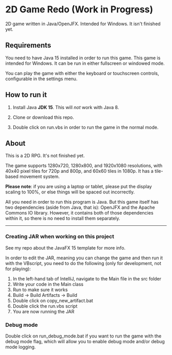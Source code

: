 # 2D Game Redo (Work in Progress)

2D game written in Java/OpenJFX. Intended for Windows. It isn't finished yet.

## Requirements

You need to have Java 15 installed in order to run this game. This game is intended for Windows. It can be run in either fullscreen or windowed mode.

You can play the game with either the keyboard or touchscreen controls, configurable in the settings menu. 

## How to run it

1. Install Java **JDK 15**. This will *not* work with Java 8.

2. Clone or download this repo.

3. Double click on run.vbs in order to run the game in the normal mode.

## About

This is a 2D RPG. It's not finished yet.

The game supports 1280x720, 1280x800, and 1920x1080 resolutions, with 40x40 pixel tiles for 720p and 800p, and 60x60 tiles in 1080p. It has a tile-based movement system. 

**Please note**: if you are using a laptop or tablet, please put the display scaling to 100%, or else things will be spaced out incorrectly.

All you need in order to run this program is Java. But this game itself has two dependencies (aside from Java, that is): OpenJFX and the Apache Commons IO library. However, it contains both of those dependencies within it, so there is no need to install them separately.

-------

### Creating JAR when working on this project

See my repo about the JavaFX 15 template for more info.

In order to edit the JAR, meaning you can change the game and then run it with the VBscript, you need to do the following (only for development, not for playing):

1. In the left-hand tab of IntelliJ, navigate to the Main file in the src folder
2. Write your code in the Main class
3. Run to make sure it works
4. Build -> Build Artifacts -> Build
5. Double click on copy_new_artifact.bat
6. Double click the run.vbs script
7. You are now running the JAR

### Debug mode

Double click on run_debug_mode.bat if you want to run the game with the debug mode flag, which will allow you to enable debug mode and/or debug mode logging.
